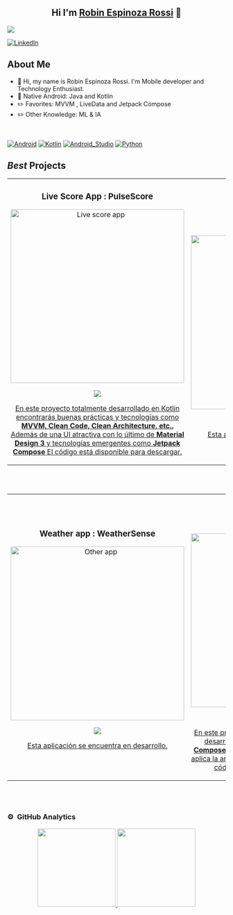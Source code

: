 <div align="center">
<h2 align="center">Hi I'm <a href="https://www.linkedin.com/in/robinespinozarossi">Robin Espinoza Rossi</a> 👋</h2>
</div>
<img src="https://i.imgur.com/U5lF9TQ.png">

[![LinkedIn](https://img.shields.io/badge/LinkedIn-Connect-blue?style=social&logo=linkedin)](https://www.linkedin.com/in/robinespinozarossi)

## About Me

- 📲 Hi, my name is Robin Espinoza Rossi. I'm Mobile developer and Technology Enthusiast.
- 📗 Native Android: Java and Kotlin
- ✏️ Favorites: MVVM , LiveData and Jetpack Compose
- ✏️ Other Knowledge: ML & IA
<br>

[![Android](https://img.shields.io/badge/Android-3DDC84?style=for-the-badge&logo=android&logoColor=white&labelColor=101010)]()
[![Kotlin](https://img.shields.io/badge/Kotlin-0095D5?style=for-the-badge&logo=kotlin&logoColor=white&labelColor=101010)]()
[![Android_Studio](https://img.shields.io/badge/Android_Studio-3DDC84?style=for-the-badge&logo=android-studio&logoColor=white&labelColor=101010)]()
[![Python](https://img.shields.io/badge/Python-yellow?style=for-the-badge&logo=python&logoColor=white&labelColor=101010)]()
</br>

## *Best* Projects
<table>
<tr>
<td width="50%">
<h3 align="center">Live Score App : PulseScore</h3>
<div align="center">
<a href="https://github.com/robinespinozar/PulseScore.git" target="_blank"><img src="https://i.imgur.com/bOldzOM.png" width="400" alt="Live score app"></a>
<p>
<a href="https://github.com/robinespinozar/PulseScore.git" target="_blank">
<img src="https://img.shields.io/badge/C%C3%93DIGO-80ffaa?style=for-the-badge&logo=github&logoColor=black">
</p>
<p>En este proyecto totalmente desarrollado en Kotlin encontrarás buenas prácticas y tecnologías como <strong> MVVM, Clean Code, Clean Architecture, etc.. </strong> Además de una UI atractiva con lo último de <strong>  Material Design 3 </strong> y tecnologías emergentes como <strong> Jetpack Compose </strong> El código está disponible para descargar.</p>
</div>
                                                                                      
</td>

<td width="50%">
               <br>
<h3 align="center"> Notes App: NoteKeeper</h3>
<div align="center">                                       
<a href="https://github.com/robinespinozar/PulseScore.git" target="_blank"><img src="https://i.imgur.com/eMX5scH.png" width="400" alt="Notes app"></a>
<br>
<p>
<a href="https://github.com/robinespinozar/PulseScore.git" target="_blank">
<img src="https://img.shields.io/badge/C%C3%93DIGO-80ffaa?style=for-the-badge&logo=github&logoColor=black">
</p>
</p>Esta aplicación se encuentra en desarrollo.</p>
</div>                                                             
</table>                                                                                 
</div>
<br>
                                                                              
</div>
<br>


<table>
<tr>
<td width="50%">
<h3 align="center"> Weather app : WeatherSense</h3>
<div align="center">
<a href="https://github.com/robinespinozar/PulseScore.git" target="_blank"><img src="https://i.imgur.com/dvvu2WT.jpg" width="400" alt="Other app"></a>
<br>
<p>
<a href="https://github.com/robinespinozar/PulseScore.git" target="_blank">
<img src="https://img.shields.io/badge/C%C3%93DIGO-80ffaa?style=for-the-badge&logo=github&logoColor=black">
</p>
</p>Esta aplicación se encuentra en desarrollo.</p>
</div>
                                                                                      
</td>

<td width="50%">
               <br>
<h3 align="center"> Pokedex App</h3>
<div align="center">                                       
<a href="https://github.com/robinespinozar/Pokedex.git" target="_blank"><img src="https://i.imgur.com/K6w8l7X.png" width="400" alt="Pokedex app"></a>
<br>
<p>
<a href="https://github.com/robinespinozar/PulseScore.git" target="_blank">
<img src="https://img.shields.io/badge/C%C3%93DIGO-80ffaa?style=for-the-badge&logo=github&logoColor=black">
</p>
<p>En este proyecto encontrarás dos ramas, ya que se desarrolló una para <strong> XML </strong>y otra para <strong> Jetpack Compose </strong>. Además cuenta con una UI atractiva. Se aplica la arquitectura <strong> MVVM , Room, Retrofit, etc..</strong> El código está disponible para descargar.</p>
</div>                                                             
</table>                                                                                 
</div>
<br>
                                                                              
</div>
<br>



### ⚙️ &nbsp;GitHub Analytics

<p align="center">
<a href="https://github.com/robinespinozar">
  <img height="180em" src="https://github-readme-stats-eight-theta.vercel.app/api?username=robinespinozar&show_icons=true&theme=algolia&include_all_commits=true&count_private=true"/>
  <img height="180em" src="https://github-readme-stats-eight-theta.vercel.app/api/top-langs/?username=robinespinozar&layout=compact&langs_count=8&theme=algolia"/>
</a>
</p>

